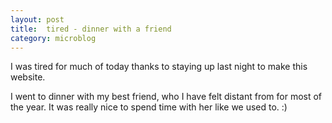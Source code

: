 ```yaml
---
layout: post
title:  tired - dinner with a friend
category: microblog
---
```


I was tired for much of today thanks to staying up last night to make this website.

I went to dinner with my best friend, who I have felt distant from for most of the year. It was really nice to spend time with her like we used to. :)